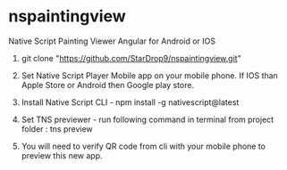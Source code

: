 # nspaintingview
Native Script Painting Viewer Angular for Android or IOS

1. git clone "https://github.com/StarDrop9/nspaintingview.git"

2. Set Native Script Player Mobile app on your mobile phone. If IOS than Apple Store or Android then Google play store. 

3. Install Native Script CLI - npm install -g nativescript@latest 

4. Set TNS previewer -  run following command in terminal from project folder : tns preview

5. You will need to verify QR code from cli with your mobile phone to preview this new app. 

